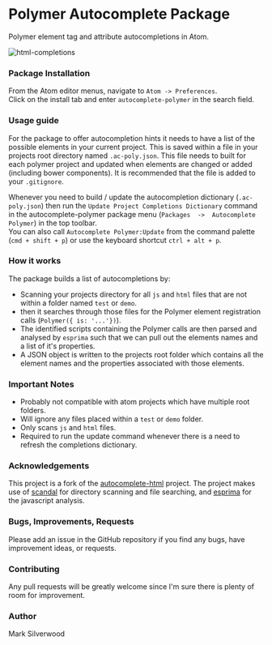 # Polymer Autocomplete Package

Polymer element tag and attribute autocompletions in Atom.

![html-completions](https://cloud.githubusercontent.com/assets/4392286/7382905/705e6174-ee59-11e4-88bf-40bd553a336c.gif)

### Package Installation
From the Atom editor menus, navigate to `Atom -> Preferences`.  
Click on the install tab and enter `autocomplete-polymer` in the search field.  

### Usage guide
For the package to offer autocompletion hints it needs to have a list of the possible elements
in your current project. This is saved within a file in your projects root directory named `.ac-poly.json`. This file needs to built for each polymer project and updated when elements are changed or added (including bower components). It is recommended that the file is added to your `.gitignore`.  

Whenever you need to build / update the autocompletion dictionary (`.ac-poly.json`) then run the `Update Project Completions Dictionary` command in the autocomplete-polymer package menu (`Packages  ->  Autocomplete Polymer`) in the top toolbar.  
You can also call `Autocomplete Polymer:Update` from the command palette (`cmd + shift + p`) or use the keyboard shortcut `ctrl + alt + p`.

### How it works
The package builds a list of autocompletions by:
- Scanning your projects directory for all `js` and `html` files that are not within a folder named `test` or `demo`.
- then it searches through those files for the Polymer element registration calls (`Polymer({ is: '...'})`).
- The identified scripts containing the Polymer calls are then parsed and analysed by `esprima` such that we can pull out the elements names and a list of it's properties.
- A JSON object is written to the projects root folder which contains all the element names and the properties associated with those elements.

### Important Notes
- Probably not compatible with atom projects which have multiple root folders.
- Will ignore any files placed within a `test` or `demo` folder.
- Only scans `js` and `html` files.
- Required to run the update command whenever there is a need to refresh the completions dictionary.

### Acknowledgements
This project is a fork of the [autocomplete-html](https://github.com/atom/autocomplete-html) project.  The project makes use of [scandal](https://github.com/atom/scandal) for directory scanning and file searching, and [esprima](http://http://esprima.org/) for the javascript analysis.

### Bugs, Improvements, Requests
Please add an issue in the GitHub repository if you find any bugs, have improvement ideas, or requests.

### Contributing
Any pull requests will be greatly welcome since I'm sure there is plenty of room for improvement.

### Author
Mark Silverwood

